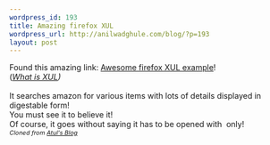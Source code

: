 ```yaml
--- 
wordpress_id: 193
title: Amazing firefox XUL
wordpress_url: http://anilwadghule.com/blog/?p=193
layout: post
---
```

Found this amazing link: <a href="http://www.faser.net/mab/chrome/content/mab.xul">Awesome firefox XUL example</a>!<br />(<a href="http://en.wikipedia.org/wiki/XUL"><em>What is XUL</em></a><em>)</em><br /><br />It searches amazon for various items with lots of details displayed in digestable form!<br />You must see it to believe it!<br />Of course, it goes without saying it has to be opened with <a href="http://www.spreadfirefox.com/?q=affiliates&amp;id=81569&t=70"><img alt="" src="http://photos1.blogger.com/blogger/4302/599/320/ffox.gif" border="0" /></a> only!<br /><em><span style="font-size:78%;">Cloned from </span></em><a href="http://the-shaolin.blogspot.com/"><em><span style="font-size:78%;">Atul's Blog</span></em></a>

